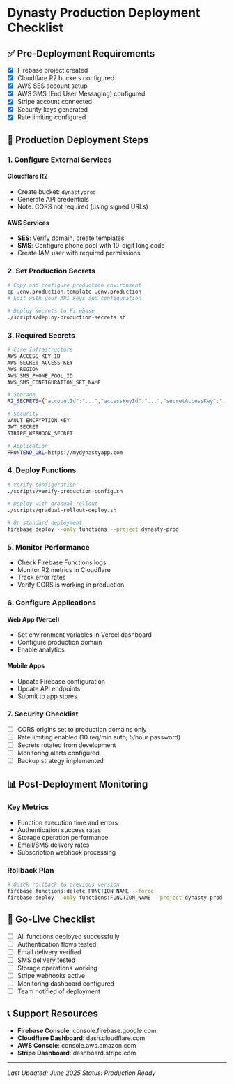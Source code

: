 # Dynasty Production Deployment Checklist

## ✅ Pre-Deployment Requirements

- [x] Firebase project created
- [x] Cloudflare R2 buckets configured
- [x] AWS SES account setup
- [x] AWS SMS (End User Messaging) configured
- [x] Stripe account connected
- [x] Security keys generated
- [x] Rate limiting configured

## 🚀 Production Deployment Steps

### 1. Configure External Services

#### Cloudflare R2
- Create bucket: `dynastyprod`
- Generate API credentials
- Note: CORS not required (using signed URLs)

#### AWS Services
- **SES**: Verify domain, create templates
- **SMS**: Configure phone pool with 10-digit long code
- Create IAM user with required permissions

### 2. Set Production Secrets

```bash
# Copy and configure production environment
cp .env.production.template .env.production
# Edit with your API keys and configuration

# Deploy secrets to Firebase
./scripts/deploy-production-secrets.sh
```

### 3. Required Secrets

```bash
# Core Infrastructure
AWS_ACCESS_KEY_ID
AWS_SECRET_ACCESS_KEY
AWS_REGION
AWS_SMS_PHONE_POOL_ID
AWS_SMS_CONFIGURATION_SET_NAME

# Storage
R2_SECRETS={"accountId":"...","accessKeyId":"...","secretAccessKey":"..."}

# Security
VAULT_ENCRYPTION_KEY
JWT_SECRET
STRIPE_WEBHOOK_SECRET

# Application
FRONTEND_URL=https://mydynastyapp.com
```

### 4. Deploy Functions

```bash
# Verify configuration
./scripts/verify-production-config.sh

# Deploy with gradual rollout
./scripts/gradual-rollout-deploy.sh

# Or standard deployment
firebase deploy --only functions --project dynasty-prod
```

### 5. Monitor Performance
- Check Firebase Functions logs
- Monitor R2 metrics in Cloudflare
- Track error rates
- Verify CORS is working in production

### 6. Configure Applications

#### Web App (Vercel)
- Set environment variables in Vercel dashboard
- Configure production domain
- Enable analytics

#### Mobile Apps
- Update Firebase configuration
- Update API endpoints
- Submit to app stores

### 7. Security Checklist

- [ ] CORS origins set to production domains only
- [ ] Rate limiting enabled (10 req/min auth, 5/hour password)
- [ ] Secrets rotated from development
- [ ] Monitoring alerts configured
- [ ] Backup strategy implemented

## 📊 Post-Deployment Monitoring

### Key Metrics
- Function execution time and errors
- Authentication success rates
- Storage operation performance
- Email/SMS delivery rates
- Subscription webhook processing

### Rollback Plan
```bash
# Quick rollback to previous version
firebase functions:delete FUNCTION_NAME --force
firebase deploy --only functions:FUNCTION_NAME --project dynasty-prod
```

## 🎉 Go-Live Checklist

- [ ] All functions deployed successfully
- [ ] Authentication flows tested
- [ ] Email delivery verified
- [ ] SMS delivery tested
- [ ] Storage operations working
- [ ] Stripe webhooks active
- [ ] Monitoring dashboard configured
- [ ] Team notified of deployment

## 📞 Support Resources

- **Firebase Console**: console.firebase.google.com
- **Cloudflare Dashboard**: dash.cloudflare.com
- **AWS Console**: console.aws.amazon.com
- **Stripe Dashboard**: dashboard.stripe.com

---

*Last Updated: June 2025*
*Status: Production Ready*
